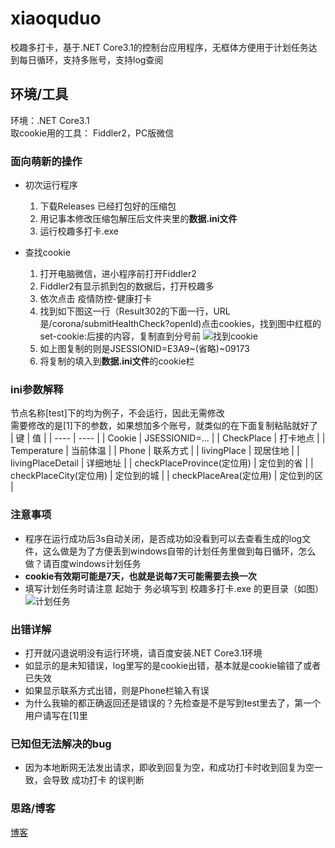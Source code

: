 # xiaoquduo
校趣多打卡，基于.NET Core3.1的控制台应用程序，无框体方便用于计划任务达到每日循环，支持多账号，支持log查阅

## 环境/工具

环境：.NET Core3.1 <br />
取cookie用的工具： Fiddler2，PC版微信<br />

### 面向萌新的操作

* 初次运行程序
    1. 下载Releases 已经打包好的压缩包<br />
    2. 用记事本修改压缩包解压后文件夹里的**数据.ini文件**<br />
    3. 运行校趣多打卡.exe<br />
    
* 查找cookie
    1. 打开电脑微信，进小程序前打开Fiddler2<br />
    2. Fiddler2有显示抓到包的数据后，打开校趣多<br />
    3. 依次点击 疫情防控-健康打卡<br />
    4. 找到如下图这一行（Result302的下面一行，URL是/corona/submitHealthCheck?openId)点击cookies，找到图中红框的set-cookie:后接的内容，复制直到分号前
![找到cookie](https://www.z4a.net/images/2020/10/27/2020-10-27_16-46-07.png)
    5. 如上图复制的则是JSESSIONID=E3A9~(省略)~09173<br />
    6. 将复制的填入到**数据.ini文件**的cookie栏<br />

### ini参数解释
节点名称\[test]下的均为例子，不会运行，因此无需修改<br />
需要修改的是\[1]下的参数，如果想加多个账号，就类似的在下面复制粘贴就好了<br />
|  键   | 值  |
|  ----  | ----  |
| Cookie  | JSESSIONID=... |
| CheckPlace  | 打卡地点 |
| Temperature  | 当前体温 |
| Phone  | 联系方式 |
| livingPlace  | 现居住地 |
| livingPlaceDetail  | 详细地址 |
| checkPlaceProvince(定位用)  | 定位到的省 |
| checkPlaceCity(定位用)  | 定位到的城 |
| checkPlaceArea(定位用)  | 定位到的区 |

### 注意事项

* 程序在运行成功后3s自动关闭，是否成功如没看到可以去查看生成的log文件，这么做是为了方便丢到windows自带的计划任务里做到每日循环，怎么做？请百度windows计划任务<br />
* **cookie有效期可能是7天，也就是说每7天可能需要去换一次**
* 填写计划任务时请注意 起始于 务必填写到 校趣多打卡.exe 的更目录（如图）
![计划任务](https://www.z4a.net/images/2020/10/27/2020-10-27_21-16-52.png)

### 出错详解

* 打开就闪退说明没有运行环境，请百度安装.NET Core3.1环境<br />
* 如显示的是未知错误，log里写的是cookie出错，基本就是cookie输错了或者已失效<br />
* 如果显示联系方式出错，则是Phone栏输入有误<br />
* 为什么我输的都正确返回还是错误的？先检查是不是写到test里去了，第一个用户请写在\[1]里<br />

### 已知但无法解决的bug
* 因为本地断网无法发出请求，即收到回复为空，和成功打卡时收到回复为空一致，会导致 成功打卡 的误判断

### 思路/博客
[博客](https://hd80606b.com/xiaoquduo/)

